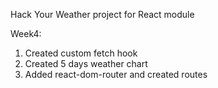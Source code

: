 Hack Your Weather project for React module

Week4:

1. Created custom fetch hook
2. Created 5 days weather chart
3. Added react-dom-router and created routes
